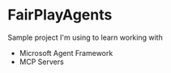 # FairPlayAgents

Sample project I'm using to learn working with
* Microsoft Agent Framework
* MCP Servers

